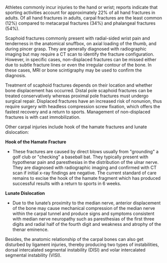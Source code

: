 Athletes commonly incur injuries to the hand or wrist; reports indicate that sporting activities account for approximately 22% of all hand fractures in adults. Of all hand fractures in adults, carpal fractures are the least common (12%) compared to metacarpal fractures (34%) and phalangeal fractures (54%).

Scaphoid fractures commonly present with radial-sided wrist pain and tenderness in the anatomical snuffbox, on axial loading of the thumb, and during pincer grasp. They are generally diagnosed with radiographic imaging but may require a CT scan to identify the fracture configuration. However, in specific cases, non-displaced fractures can be missed either due to subtle fracture lines or even the irregular contour of the bone. In these cases, MRI or bone scintigraphy may be used to confirm the diagnosis.

Treatment of scaphoid fractures depends on their location and whether bone displacement has occurred. Distal pole scaphoid fractures can be treated conservatively whereas proximal pole fractures must undergo surgical repair. Displaced fractures have an increased risk of nonunion, thus require surgery with headless compression screw fixation, which offers the fastest recovery and a return to sports. Management of non-displaced fractures is with cast immobilization.

Other carpal injuries include hook of the hamate fractures and lunate dislocation:

**Hook of the Hamate Fracture**

- These fractures are caused by direct blows usually from "grounding" a golf club or "checking" a baseball bat. They typically present with hypothenar pain and paresthesias in the distribution of the ulnar nerve. They are diagnosed with radiographic imaging and confirmed with CT scan if initial x-ray findings are negative. The current standard of care remains to excise the hook of the hamate fragment which has produced successful results with a return to sports in 6 weeks.

**Lunate Dislocation**

- Due to the lunate’s proximity to the median nerve, anterior displacement of the bone may cause mechanical compression of the median nerve within the carpal tunnel and produce signs and symptoms consistent with median nerve neuropathy such as paresthesias of the first three digits and radial half of the fourth digit and weakness and atrophy of the thenar eminence.

Besides, the anatomic relationship of the carpal bones can also get disturbed by ligament injuries, thereby producing two types of instabilities, dorsal intercalated segmental instability (DISI) and volar intercalated segmental instability (VISI).